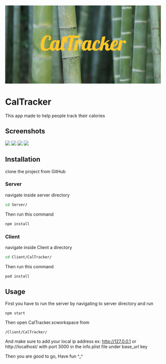 ![ald text](CalTracker.png)

# CalTracker

This app made to help people track their calories

## Screenshots
<img src="screenshots/sign-in" width="200">
<img src="screenshots/dashboard" width="200">
<img src="screenshots/add-entry" width="200">
<img src="screenshots/account" width="200">


## Installation

clone the project from GitHub

### Server

navigate inside server directory 
```bash
cd Server/
```
 
 Then run this command

```bash
npm install
```


### Client 

navigate inside Client a directory 
```bash
cd Client/CalTracker/
```
 
 Then run this command

```bash
pod install
```


## Usage

First you have to run the server by navigating to server directory and run 

```base
npm start
```

Then open CalTracker.xcworkspace from
```base
/Client/CalTracker/
```

And make sure to add your local ip address ex: http://127.0.0.1 or http://localhost/
with port 3000 in the info.plist file under base_url key

Then you are good to go, Have fun ^_^
